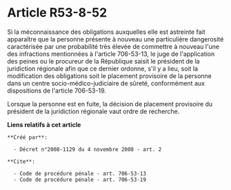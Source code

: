 # Article R53-8-52

Si la méconnaissance des obligations auxquelles elle est astreinte fait apparaître que la personne présente à nouveau une
particulière dangerosité caractérisée par une probabilité très élevée de commettre à nouveau l'une des infractions
mentionnées à l'article 706-53-13, le juge de l'application des peines ou le procureur de la République saisit le président
de la juridiction régionale afin que ce dernier ordonne, s'il y a lieu, soit la modification des obligations soit le
placement provisoire de la personne dans un centre socio-médico-judiciaire de sûreté, conformément aux dispositions de
l'article 706-53-19. 

Lorsque la personne est en fuite, la décision de placement provisoire du président de la juridiction régionale vaut ordre de
recherche.

**Liens relatifs à cet article**

	**Créé par**:

	  - Décret n°2008-1129 du 4 novembre 2008 - art. 2

	**Cite**:

	  - Code de procédure pénale - art. 706-53-13
	  - Code de procédure pénale - art. 706-53-19
